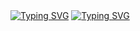 <link rel="stylesheet" type='text/css' href="https://cdn.jsdelivr.net/gh/devicons/devicon@latest/devicon.min.css" />
<a href="https://git.io/typing-svg"><img src="https://readme-typing-svg.demolab.com?font=Fira+Code&size=50&pause=1000&color=750014&center=true&vCenter=true&width=500&height=75&lines=MIT+bad" alt="Typing SVG" /></a>
<a href="https://git.io/typing-svg"><img src="https://readme-typing-svg.demolab.com?font=Fira+Code&size=50&pause=1000&color=3CBE2F&center=true&vCenter=true&width=500&height=75&lines=Justin+good!" alt="Typing SVG" /></a>




